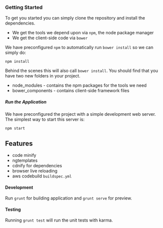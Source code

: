 

### Getting Started
To get you started you can simply clone the repository and install the dependencies.

- We get the tools we depend upon via ```npm```, the node package manager
- We get the client-side code via ```bower```

We have preconfigured ```npm``` to automatically run ```bower install``` so we can simply do:

```shell
npm install
```

Behind the scenes this will also call ```bower install```. You should find that you have two new folders in your project.

- node_modules - contains the npm packages for the tools we need
- bower_components - contains client-side framework files

##### Run the Application
We have preconfigured the project with a simple development web server. The simplest way to start this server is:

```shell
npm start
```


## Features
- code minify 
- ngtemplates
- cdnify for dependencies
- browser live reloading
- aws codebuild ```buildspec.yml```


#### Development

Run `grunt` for building application and `grunt serve` for preview.

#### Testing

Running `grunt test` will run the unit tests with karma.


